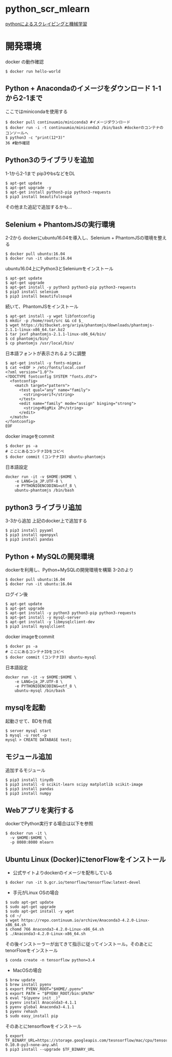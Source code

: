 # python_scr_mlearn
[pythonによるスクレイピングと機械学習](https://www.amazon.co.jp/dp/4802610793)

# 開発環境
docker の動作確認
```
$ docker run hello-world
```

## Python + Anacondaのイメージをダウンロード 1-1から2-1まで
ここではminicondaを使用する
```
$ docker pull continuumio/miniconda3 #イメージダウンロード
$ docker run -i -t continuumio/miniconda3 /bin/bash #dockerのコンテナのコンソールへ
$ python3 -c "print(12*3)"
36 #動作確認
```

## Python3のライブラリを追加
1-1から2-1まで
pip3やbsなどをDL
```
$ apt-get update
$ apt-get upgrade -y
$ apt-get install python3-pip python3-requests
$ pip3 install beautifulsoup4
```
その他また追記で追加するかも...


## Selenium + PhantomJSの実行環境
2-2から
dockerにubuntu16.04を導入し、Selenium + PhantomJSの環境を整える
```
$ docker pull ubuntu:16.04
$ docker run -it ubuntu:16.04
```

ubuntu16.04上にPython3とSeleniumをインストール
```
$ apt-get update
$ apt-get upgrade
$ apt-get install -y python3 python3-pip python3-requests
$ pip3 install selenium
$ pip3 install beautifulsoup4
```

続いて、PhantomJSをインストール
```
$ apt-get install -y wget libfontconfig
$ mkdir -p /home/root/src && cd $_
$ wget https://bitbucket.org/ariya/phantomjs/downloads/phantomjs-2.1.1-linux-x86_64.tar.bz2
$ tar jxvf phantomjs-2.1.1-linux-x86_64/bin/
$ cd phantomjs/bin/
$ cp phantomjs /usr/local/bin/
```

日本語フォントが表示されるように調整
```
$ apt-get install -y fonts-migmix
$ cat <<EOF > /etc/fonts/local.conf
<?xml version="1.0"?>
<?DOCTYPE fontconfig SYSTEM "fonts.dtd">
  <fontconfig>
    <match target="pattern">
      <test qual="any" name="family">
        <string>serif</string>
      </test>
      <edit name="family" mode="assign" binging="strong">
        <string>MigMix 2P</string>
      </edit>
  </match>
</fontconfig>
EOF
```

docker imageをcommit
```
$ docker ps -a
# ここにあるコンテナIDをコピペ
$ docker commit (コンテナID) ubuntu-phantomjs
```

日本語設定
```
docker run -it -v $HOME:$HOME \
    -e LANG=ja_JP.UTF-8 \
    -e PYTHONIOENCODING=utf_8 \
    ubuntu-phantomjs /bin/bash
```

## python3 ライブラリ追加
3-3から追加 上記のdocker上で追加する
```
$ pip3 install pyyaml
$ pip3 install openpyxl
$ pip3 install pandas
```

## Python + MySQLの開発環境
dockerを利用し、Python+MySQLの開発環境を構築
3-2のより
```
$ docker pull ubuntu:16.04
$ docker run -it ubuntu:16.04
```

ログイン後
```
$ apt-get update
$ apt-get upgrade
$ apt-get install -y python3 python3-pip python3-requests
$ apt-get install -y mysql-server
$ apt-get install -y libmysqlclient-dev
$ pip3 install mysqlclient
```
docker imageをcommit
```
$ docker ps -a
# ここにあるコンテナIDをコピペ
$ docker commit (コンテナID) ubuntu-mysql
```

日本語設定
```
docker run -it -v $HOME:$HOME \
    -e LANG=ja_JP.UTF-8 \
    -e PYTHONIOENCODING=utf_8 \
    ubuntu-mysql /bin/bash
```

## mysqlを起動
起動させて、BDを作成
```
$ server mysql start
$ mysql -u root -p
mysql > CREATE DATABASE test;
```

## モジュール追加
追加するモジュール
```
$ pip3 install tinydb
$ pip3 install -U scikit-learn scipy matplotlib scikit-image
$ pip3 install pandas
$ pip3 install numpy
```

## Webアプリを実行する
dockerでPython実行する場合は以下を参照
```
$ docker run -it \
  -v $HOME:$HOME \
  -p 8080:8080 mlearn
```

## Ubuntu Linux (Docker)にtenorFlowをインストール
- 公式サイトよりdockerのイメージを配布している
```
$ docker run -it b.gcr.io/tenorflow/tensorflow:latest-devel
```

- 手元がLinux OSの場合
```
$ sudo apt-get update
$ sudo apt-get upgrade
$ sudo apt-get install -y wget
$ cd ~/
$ wget https://repo.continuum.io/archive/Anaconda3-4.2.0-Linux-x86_64.sh
$ chomd 766 Anaconda3-4.2.0-Linux-x86_64.sh
$ ./Anaconda3-4.2.0-Linux-x86_64.sh
```

その後インストーラーが出てきて指示に従ってインストール。そのあとにtenorFlowをインストール
```
$ conda create -n tensorflow python=3.4
```

- MacOSの場合
```
$ brew update
$ brew install pyenv
$ export PYENV_ROOT="$HOME/.pyenv"
$ export PATH = "$PYENV_ROOT/bin:$PATH"
$ eval "$(pyenv init _)"
$ pyenv install Anaconda3-4.1.1
$ pyenv global Anaconda3-4.1.1
$ pyenv rehash
$ sudo easy_install pip
```

そのあとにtensorflowをインストール
```
$ export TF_BINARY_URL=https://storage.googleapis.com/tesnsorflow/mac/cpu/tensorflow-0.10.0-py3-none-any.whl
$ pip3 install --upgrade $TF_BINARY_URL
```
